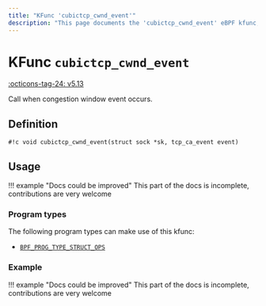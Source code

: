 ```yaml
---
title: "KFunc 'cubictcp_cwnd_event'"
description: "This page documents the 'cubictcp_cwnd_event' eBPF kfunc, including its definition, usage, program types that can use it, and examples."
---
```

# KFunc `cubictcp_cwnd_event`

<!-- [FEATURE_TAG](cubictcp_cwnd_event) -->
[:octicons-tag-24: v5.13](https://github.com/torvalds/linux/commit/e78aea8b2170be1b88c96a4d138422986a737336)
<!-- [/FEATURE_TAG] -->

Call when congestion window event occurs.

## Definition

<!-- [KFUNC_DEF] -->
`#!c void cubictcp_cwnd_event(struct sock *sk, tcp_ca_event event)`
<!-- [/KFUNC_DEF] -->

## Usage

!!! example "Docs could be improved"
    This part of the docs is incomplete, contributions are very welcome

### Program types

The following program types can make use of this kfunc:

<!-- [KFUNC_PROG_REF] -->
- [`BPF_PROG_TYPE_STRUCT_OPS`](../program-type/BPF_PROG_TYPE_STRUCT_OPS.md)
<!-- [/KFUNC_PROG_REF] -->

### Example

!!! example "Docs could be improved"
    This part of the docs is incomplete, contributions are very welcome

